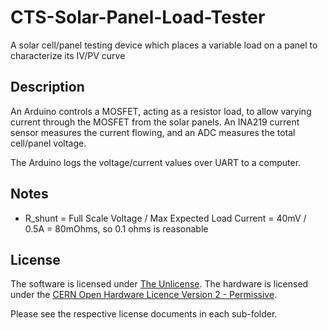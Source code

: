 # CTS-Solar-Panel-Load-Tester
A solar cell/panel testing device which places a variable load on a panel to characterize its IV/PV curve

## Description

An Arduino controls a MOSFET, acting as a resistor load, to allow varying current through the MOSFET from the solar panels. An INA219 current sensor measures the current flowing, and an ADC measures the total cell/panel voltage.

The Arduino logs the voltage/current values over UART to a computer.

## Notes

* R_shunt = Full Scale Voltage / Max Expected Load Current =  40mV / 0.5A = 80mOhms, so 0.1 ohms is reasonable

## License

The software is licensed under [The Unlicense](https://choosealicense.com/licenses/unlicense/). The hardware is licensed under the [CERN Open Hardware Licence Version 2 - Permissive](https://choosealicense.com/licenses/cern-ohl-p-2.0/).

Please see the respective license documents in each sub-folder.
